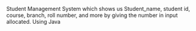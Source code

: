 Student Management System which shows us Student_name, student id, course, branch, roll number, and more by giving the number in input allocated. 
Using Java
